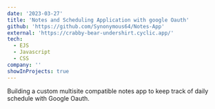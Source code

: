 ```yaml
---
date: '2023-03-27'
title: 'Notes and Scheduling Application with google Oauth'
github: 'https://github.com/Synonymous64/Notes-App'
external: 'https://crabby-bear-undershirt.cyclic.app/'
tech:
  - EJS
  - Javascript
  - CSS
company: ''
showInProjects: true
---
```


Building a custom multisite compatible notes app to keep track of daily schedule with Google Oauth.
